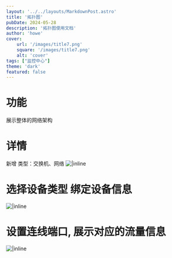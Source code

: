 ```yaml
---
layout: '../../layouts/MarkdownPost.astro'
title: '拓扑图'
pubDate: 2024-05-28
description: '拓扑图使用文档'
author: 'howe'
cover:
    url: '/images/title7.png'
    square: '/images/title7.png'
    alt: 'cover'
tags: ["监控中心"] 
theme: 'dark'
featured: false
---
```


# 功能
展示整体的网络架构

# 详情
新增 类型：交换机、网络
![|inline](/images/15.png)

# 选择设备类型 绑定设备信息
![|inline](/images/16.png)

# 设置连线端口, 展示对应的流量信息
![|inline](/images/17.png)